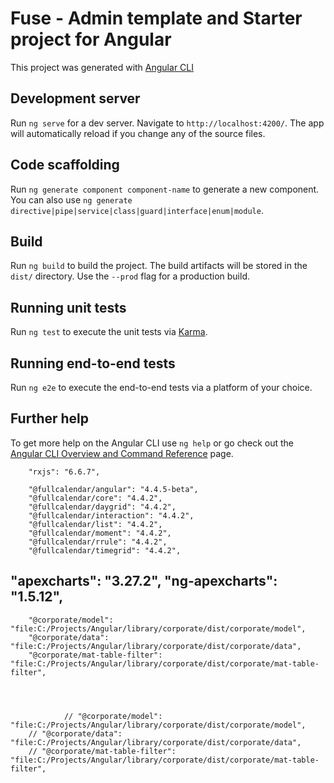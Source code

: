 # Fuse - Admin template and Starter project for Angular

This project was generated with [Angular CLI](https://github.com/angular/angular-cli)

## Development server

Run `ng serve` for a dev server. Navigate to `http://localhost:4200/`. The app will automatically reload if you change any of the source files.

## Code scaffolding

Run `ng generate component component-name` to generate a new component. You can also use `ng generate directive|pipe|service|class|guard|interface|enum|module`.

## Build

Run `ng build` to build the project. The build artifacts will be stored in the `dist/` directory. Use the `--prod` flag for a production build.

## Running unit tests

Run `ng test` to execute the unit tests via [Karma](https://karma-runner.github.io).

## Running end-to-end tests

Run `ng e2e` to execute the end-to-end tests via a platform of your choice.

## Further help

To get more help on the Angular CLI use `ng help` or go check out the [Angular CLI Overview and Command Reference](https://angular.io/cli) page.


        "rxjs": "6.6.7",

        "@fullcalendar/angular": "4.4.5-beta",
        "@fullcalendar/core": "4.4.2",
        "@fullcalendar/daygrid": "4.4.2",
        "@fullcalendar/interaction": "4.4.2",
        "@fullcalendar/list": "4.4.2",
        "@fullcalendar/moment": "4.4.2",
        "@fullcalendar/rrule": "4.4.2",
        "@fullcalendar/timegrid": "4.4.2",

"apexcharts": "3.27.2",
        "ng-apexcharts": "1.5.12",
----------------------------

        "@corporate/model": "file:C:/Projects/Angular/library/corporate/dist/corporate/model",
        "@corporate/data": "file:C:/Projects/Angular/library/corporate/dist/corporate/data",
        "@corporate/mat-table-filter": "file:C:/Projects/Angular/library/corporate/dist/corporate/mat-table-filter",




                // "@corporate/model": "file:C:/Projects/Angular/library/corporate/dist/corporate/model",
        // "@corporate/data": "file:C:/Projects/Angular/library/corporate/dist/corporate/data",
        // "@corporate/mat-table-filter": "file:C:/Projects/Angular/library/corporate/dist/corporate/mat-table-filter",
